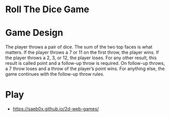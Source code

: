 # Roll The Dice Game

# Game Design
The player throws a pair of dice. The sum of the two top faces is what matters. If the player throws a 7 or 11 on the first throw, the player wins. If the player throws a 2, 3, or 12, the player loses. For any other result, this result is called point and a follow-up throw is required. On follow-up throws, a 7 throw loses and a throw of the player’s point wins. For anything else, the game continues with the follow-up throw rules.

# Play
- https://saeb0x.github.io/2d-web-games/
